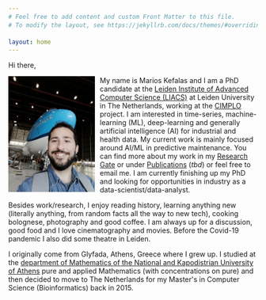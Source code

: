 ```yaml
---
# Feel free to add content and custom Front Matter to this file.
# To modify the layout, see https://jekyllrb.com/docs/themes/#overriding-theme-defaults

layout: home
---
```


Hi there,

<img src="/img/marios_1.jpg"
     alt="Marios"
     style="float: left; margin-right: 10px; heigh: 175px; width: 175px;" />

My name is Marios Kefalas and I am a PhD candidate at the [Leiden Institute of Advanced Computer Science (LIACS)](https://liacs.leidenuniv.nl/) at Leiden University in The Netherlands, working at the [CIMPLO](https://cimplo.nl/) project.
I am interested in time-series, machine-learning (ML), deep-learning and generally artificial intelligence (AI) for industrial and health data. My current work is mainly focused around AI/ML in predictive maintenance. You can find more about my work in my [Research Gate](https://www.researchgate.net/profile/Marios-Kefalas) or under [Publications](/publications/) (_tbd_) or feel free to email me.
I am currently finishing up my PhD and looking for opportunities in industry as a data-scientist/data-analyst.

Besides work/research, I enjoy reading history, learning anything new (literally anything, from random facts all the way to new tech), cooking bolognese, photography and good coffee.
I am always up for a discussion, good food and I love cinematography and movies. Before the Covid-19 pandemic I also did some theatre in Leiden.

I originally come from Glyfada, Athens, Greece where I grew up. I studied at the [department of Mathematics of the National and Kapodistrian University of Athens](https://www.math.uoa.gr/) pure and applied Mathematics (with concentrations on pure)
and then decided to move to The Netherlands for my Master's in Computer Science (Bioinformatics) back in 2015.